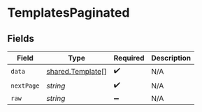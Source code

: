 # TemplatesPaginated


## Fields

| Field                                                       | Type                                                        | Required                                                    | Description                                                 |
| ----------------------------------------------------------- | ----------------------------------------------------------- | ----------------------------------------------------------- | ----------------------------------------------------------- |
| `data`                                                      | [shared.Template](../../../sdk/models/shared/template.md)[] | :heavy_check_mark:                                          | N/A                                                         |
| `nextPage`                                                  | *string*                                                    | :heavy_check_mark:                                          | N/A                                                         |
| `raw`                                                       | *string*                                                    | :heavy_minus_sign:                                          | N/A                                                         |